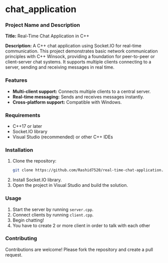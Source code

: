 # chat_application
### Project Name and Description

**Title:** Real-Time Chat Application in C++  

**Description:** A C++ chat application using Socket.IO for real-time communication. This project demonstrates basic network communication principles with C++ Winsock, providing a foundation for peer-to-peer or client-server chat systems. It supports multiple clients connecting to a server, sending and receiving messages in real time.

### Features
- **Multi-client support:** Connects multiple clients to a central server.
- **Real-time messaging:** Sends and receives messages instantly.
- **Cross-platform support:** Compatible with Windows.

### Requirements
- C++17 or later
- Socket.IO library
- Visual Studio (recommended) or other C++ IDEs

### Installation
1. Clone the repository:  
   ```bash
   git clone https://github.com/Rashid7520/real-time-chat-application.git
   ```
2. Install Socket.IO library.
3. Open the project in Visual Studio and build the solution.

### Usage
1. Start the server by running `server.cpp`.
2. Connect clients by running `client.cpp`.
3. Begin chatting!
4. You have to create 2 or more client in order to talk with each other

### Contributing
Contributions are welcome! Please fork the repository and create a pull request.
